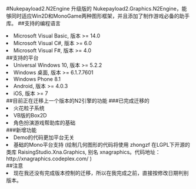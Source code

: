 #Nukepayload2.N2Engine
升级版的 Nukepayload2.Graphics.N2Engine，能够同时适应Win2D和MonoGame两种图形框架，并且添加了制作游戏必备的助手库。
##支持的编程语言
<li>Microsoft Visual Basic, 版本 >= 14.0</li>
<li>Microsoft Visual C#, 版本 >= 6.0</li>
<li>Microsoft Visual F#, 版本 >= 4.0</li>
##支持的平台
<li>Universal Windows 10, 版本 >= 5.2.2</li>
<li>Windows 桌面, 版本 >= 6.1.7.7601</li>
<li>Windows Phone 8.1</li>
<li>Android, 版本 >= 4.0.3</li>
<li>iOS, 版本 >= 7</li>
##目前正在迁移上一个版本的N2引擎的功能
###已完成迁移的
<li>火花粒子系统</li>
<li>VB版的Box2D</li>
<li>角色扮演游戏帮助库的基础</li>
###新增功能
<li>Demo的代码更加平台无关</li>
<li>基础的Mono平台支持 (绘制几何图形的代码将使用 zhongzf 在LGPL下开源的类库 RaisingStudio.Xna.Graphics, 别名 xnagraphics。代码地址： http://xnagraphics.codeplex.com/ )</li>
##注意
<li>现在我还没有完成版本控制的迁移，所以在我完成之前，直接按修改日期判别版本。</li>
